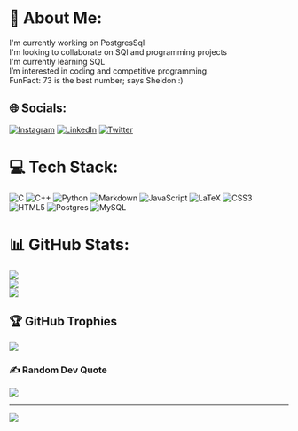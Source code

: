 # 💫 About Me:
I'm currently working on PostgresSql<br>I'm looking to collaborate on SQl and programming projects <br>I'm currently learning SQL<br>I’m interested in coding and competitive programming.<br>FunFact: 73 is the best number; says Sheldon :)


## 🌐 Socials:
[![Instagram](https://img.shields.io/badge/Instagram-%23E4405F.svg?logo=Instagram&logoColor=white)](https://instagram.com/rahul_palivela_18) [![LinkedIn](https://img.shields.io/badge/LinkedIn-%230077B5.svg?logo=linkedin&logoColor=white)](https://www.linkedin.com/in/rahul-palivela-4342ba16b/) [![Twitter](https://img.shields.io/badge/Twitter-%231DA1F2.svg?logo=Twitter&logoColor=white)](https://twitter.com/rahulpalivela18) 

# 💻 Tech Stack:
![C](https://img.shields.io/badge/c-%2300599C.svg?style=for-the-badge&logo=c&logoColor=white) ![C++](https://img.shields.io/badge/c++-%2300599C.svg?style=for-the-badge&logo=c%2B%2B&logoColor=white) ![Python](https://img.shields.io/badge/python-3670A0?style=for-the-badge&logo=python&logoColor=ffdd54) ![Markdown](https://img.shields.io/badge/markdown-%23000000.svg?style=for-the-badge&logo=markdown&logoColor=white) ![JavaScript](https://img.shields.io/badge/javascript-%23323330.svg?style=for-the-badge&logo=javascript&logoColor=%23F7DF1E) ![LaTeX](https://img.shields.io/badge/latex-%23008080.svg?style=for-the-badge&logo=latex&logoColor=white) ![CSS3](https://img.shields.io/badge/css3-%231572B6.svg?style=for-the-badge&logo=css3&logoColor=white) ![HTML5](https://img.shields.io/badge/html5-%23E34F26.svg?style=for-the-badge&logo=html5&logoColor=white) ![Postgres](https://img.shields.io/badge/postgres-%23316192.svg?style=for-the-badge&logo=postgresql&logoColor=white) ![MySQL](https://img.shields.io/badge/mysql-%2300f.svg?style=for-the-badge&logo=mysql&logoColor=white)
# 📊 GitHub Stats:
![](https://github-readme-stats.vercel.app/api?username=rahulpalivela18&theme=dark&hide_border=false&include_all_commits=false&count_private=false)<br/>
![](https://github-readme-streak-stats.herokuapp.com/?user=rahulpalivela18&theme=dark&hide_border=false)<br/>
![](https://github-readme-stats.vercel.app/api/top-langs/?username=rahulpalivela18&theme=dark&hide_border=false&include_all_commits=false&count_private=false&layout=compact)

## 🏆 GitHub Trophies
![](https://github-profile-trophy.vercel.app/?username=rahulpalivela18&theme=radical&no-frame=false&no-bg=true&margin-w=4)



### ✍️ Random Dev Quote
![](https://quotes-github-readme.vercel.app/api?type=horizontal&theme=radical)



---
[![](https://visitcount.itsvg.in/api?id=rahulpalivela18&icon=0&color=0)](https://visitcount.itsvg.in)

<!-- Proudly created with GPRM ( https://gprm.itsvg.in ) -->
